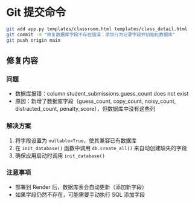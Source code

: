 # Git 提交命令

```bash
git add app.py templates/classroom.html templates/class_detail.html
git commit -m "修复数据库字段不存在错误：添加行为记录字段并初始化数据库"
git push origin main
```

## 修复内容

### 问题
- 数据库报错：column student_submissions.guess_count does not exist
- 原因：新增了数据库字段（guess_count, copy_count, noisy_count, distracted_count, penalty_score），但数据库中没有这些列

### 解决方案
1. 将字段设置为 `nullable=True`，使其兼容已有数据库
2. 在 `init_database()` 函数中调用 `db.create_all()` 来自动创建缺失的字段
3. 确保应用启动时调用 `init_database()`

### 注意事项
- 部署到 Render 后，数据库表会自动更新（添加新字段）
- 如果字段仍然不存在，可能需要手动执行 SQL 添加字段
